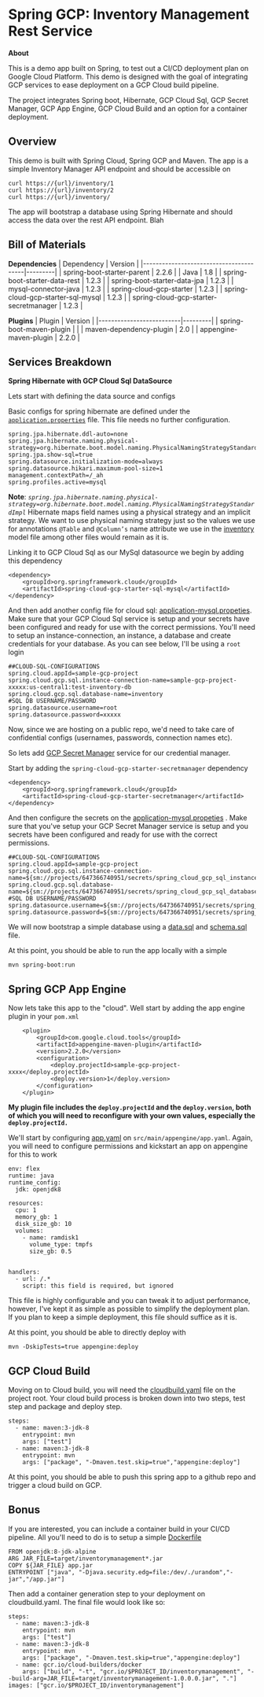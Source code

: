 # Spring GCP: Inventory Management Rest Service 
**About**  
  
This is a demo app built on Spring, to test out a CI/CD deployment plan on Google Cloud Platform. This demo is designed with the goal of integrating GCP services to ease deployment on a GCP Cloud build pipeline.

The project integrates Spring boot, Hibernate, GCP Cloud Sql, GCP Secret Manager, GCP App Engine, GCP Cloud Build and an option for a container deployment.

## Overview
This demo is built with Spring Cloud, Spring GCP and Maven. The app is a simple Inventory Manager API endpoint and should be accessible on 

    curl https://{url}/inventory/1
    curl https://{url}/inventory/2
    curl https://{url}/inventory/
The app will bootstrap a database using Spring Hibernate and should access the data over the rest API endpoint.
Blah
## Bill of Materials
**Dependencies**
| Dependency                             | Version |
|----------------------------------------|---------|
| spring-boot-starter-parent             | 2.2.6   |
| Java                                   | 1.8     |
| spring-boot-starter-data-rest          | 1.2.3   |
| spring-boot-starter-data-jpa           | 1.2.3   |
| mysql-connector-java                   | 1.2.3   |
| spring-cloud-gcp-starter               | 1.2.3   |
| spring-cloud-gcp-starter-sql-mysql     | 1.2.3   |
| spring-cloud-gcp-starter-secretmanager | 1.2.3   |

**Plugins**
| Plugin                   | Version |
|--------------------------|---------|
| spring-boot-maven-plugin |         |
| maven-dependency-plugin  | 2.0     |
| appengine-maven-plugin   | 2.2.0   |

## Services Breakdown
**Spring Hibernate with GCP Cloud Sql DataSource**

Lets start with defining the data source and configs

Basic configs for spring hibernate are defined under the [`application.properties`](https://github.com/kioie/InventoryManagement/blob/master/src/main/resources/application.properties) file. This file needs no further configuration.

    spring.jpa.hibernate.ddl-auto=none  
    spring.jpa.hibernate.naming.physical-strategy=org.hibernate.boot.model.naming.PhysicalNamingStrategyStandardImpl  
    spring.jpa.show-sql=true  
    spring.datasource.initialization-mode=always  
    spring.datasource.hikari.maximum-pool-size=1  
    management.contextPath=/_ah  
    spring.profiles.active=mysql
  
  
**Note**:
*`spring.jpa.hibernate.naming.physical-strategy=org.hibernate.boot.model.naming.PhysicalNamingStrategyStandardImpl`* Hibernate maps field names using a physical strategy and an implicit strategy. We want to use physical naming strategy just so the values we use for annotations `@Table` and `@Column’s` name attribute we use in the [inventory](https://github.com/kioie/InventoryManagement/blob/master/src/main/java/com/gcp/springboot/inventorymanagement/model/Inventory.java) model file among other files would remain as it is.

Linking it to GCP Cloud Sql as our MySql datasource we begin by adding this dependency

    <dependency>  
        <groupId>org.springframework.cloud</groupId>  
        <artifactId>spring-cloud-gcp-starter-sql-mysql</artifactId>  
    </dependency>

And then add another config file for cloud sql: [application-mysql.propeties](https://github.com/kioie/InventoryManagement/blob/master/src/main/resources/application-mysql.properties). Make sure that your GCP Cloud Sql service is setup and your secrets have been configured and ready for use with the correct permissions. You'll need to setup an instance-connection, an instance, a database and create credentials for your database. As you can see below, I'll be using a `root` login

    ##CLOUD-SQL-CONFIGURATIONS  
    spring.cloud.appId=sample-gcp-project  
    spring.cloud.gcp.sql.instance-connection-name=sample-gcp-project-xxxxx:us-central1:test-inventory-db  
    spring.cloud.gcp.sql.database-name=inventory
    #SQL DB USERNAME/PASSWORD  
    spring.datasource.username=root
    spring.datasource.password=xxxxx
Now, since we are hosting on a public repo, we'd need to take care of confidential configs (usernames, passwords, connection names etc).

So lets add [GCP Secret Manager](https://cloud.google.com/secret-manager) service for our credential manager.

Start by adding the `spring-cloud-gcp-starter-secretmanager` dependency

    <dependency>  
        <groupId>org.springframework.cloud</groupId>  
        <artifactId>spring-cloud-gcp-starter-secretmanager</artifactId>  
    </dependency>
And then configure the secrets on the [application-mysql.propeties](https://github.com/kioie/InventoryManagement/blob/master/src/main/resources/application-mysql.properties) . Make sure that you've setup your GCP Secret Manager service is setup and you secrets have been configured and ready for use with the correct permissions.

    ##CLOUD-SQL-CONFIGURATIONS  
    spring.cloud.appId=sample-gcp-project  
    spring.cloud.gcp.sql.instance-connection-name=${sm://projects/647366740951/secrets/spring_cloud_gcp_sql_instance_connection_name}  
    spring.cloud.gcp.sql.database-name=${sm://projects/647366740951/secrets/spring_cloud_gcp_sql_database_name}  
    #SQL DB USERNAME/PASSWORD  
    spring.datasource.username=${sm://projects/647366740951/secrets/spring_datasource_username}  
    spring.datasource.password=${sm://projects/647366740951/secrets/spring_datasource_password}

We will now bootstrap a simple database using a [data.sql](https://github.com/kioie/InventoryManagement/blob/master/src/main/resources/data.sql) and [schema.sql](https://github.com/kioie/InventoryManagement/blob/master/src/main/resources/schema.sql) file.


At this point, you should be able to run the app locally with a simple 

    mvn spring-boot:run

## **Spring GCP App Engine**

Now lets take this app to the "cloud". Well start by adding the app engine plugin in your `pom.xml`

        <plugin>  
            <groupId>com.google.cloud.tools</groupId>  
            <artifactId>appengine-maven-plugin</artifactId>  
            <version>2.2.0</version>  
            <configuration>  
                <deploy.projectId>sample-gcp-project-xxxx</deploy.projectId>  
                <deploy.version>1</deploy.version>  
            </configuration>  
        </plugin>

**My plugin file includes the `deploy.projectId` and the `deploy.version`, both of which you will need to reconfigure with your own values, especially the `deploy.projectId.`**

We'll start by configuring [app.yaml](https://github.com/kioie/InventoryManagement/blob/master/src/main/appengine/app.yaml) on `src/main/appengine/app.yaml`. Again, you will need to configure permissions and kickstart an app on appengine for this to work

    env: flex  
    runtime: java  
    runtime_config:  
      jdk: openjdk8  
      
    resources:  
      cpu: 1  
      memory_gb: 1  
      disk_size_gb: 10  
      volumes:  
        - name: ramdisk1  
          volume_type: tmpfs  
          size_gb: 0.5  
      
      
    handlers:  
      - url: /.*  
        script: this field is required, but ignored

This file is highly configurable and you can tweak it to adjust performance, however, I've kept it as simple as possible to simplify the deployment plan. If you plan to keep a simple deployment, this file should suffice as it is.

At this point, you should be able to directly deploy with 

    mvn -DskipTests=true appengine:deploy

## **GCP Cloud Build**

Moving on to Cloud build, you will need the [cloudbuild.yaml](https://github.com/kioie/InventoryManagement/blob/master/cloudbuild.yaml) file on the project root. Your cloud build process is broken down into two steps, test step and package and deploy step.

    steps:  
      - name: maven:3-jdk-8  
        entrypoint: mvn  
        args: ["test"]  
      - name: maven:3-jdk-8  
        entrypoint: mvn  
        args: ["package", "-Dmaven.test.skip=true","appengine:deploy"]
At this point, you should be able to push this spring app to a github repo and trigger a cloud build on GCP.

## Bonus

If you are interested, you can include a container build in your CI/CD pipeline. All you'll need to do is to setup a simple [Dockerfile](https://github.com/kioie/InventoryManagement/blob/master/Dockerfile)

    FROM openjdk:8-jdk-alpine  
    ARG JAR_FILE=target/inventorymanagement*.jar  
    COPY ${JAR_FILE} app.jar  
    ENTRYPOINT ["java", "-Djava.security.edg=file:/dev/./urandom","-jar","/app.jar"]

Then add a container generation step to your deployment on cloudbuild.yaml.
The final file would look like so:

    steps: 
      - name: maven:3-jdk-8  
        entrypoint: mvn  
        args: ["test"]  
      - name: maven:3-jdk-8  
        entrypoint: mvn  
        args: ["package", "-Dmaven.test.skip=true","appengine:deploy"]  
      - name: gcr.io/cloud-builders/docker  
        args: ["build", "-t", "gcr.io/$PROJECT_ID/inventorymanagement", "--build-arg=JAR_FILE=target/inventorymanagement-1.0.0.0.jar", "."]  
    images: ["gcr.io/$PROJECT_ID/inventorymanagement"]
